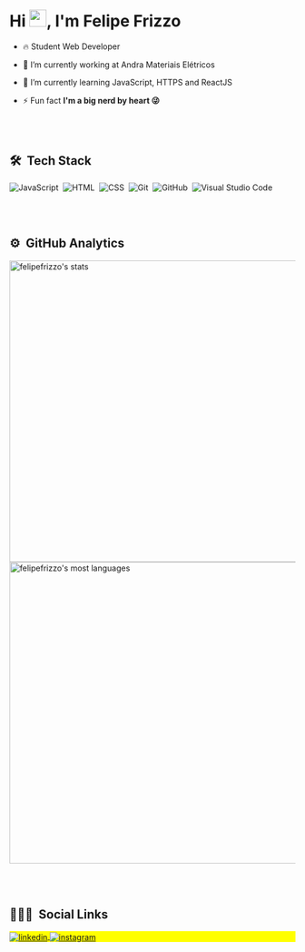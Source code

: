 
<h1 align="left">Hi <img src="https://raw.githubusercontent.com/kaueMarques/kaueMarques/master/hi.gif" width="30px">, I'm Felipe Frizzo</h1>

- 🔥 Student Web Developer 

- 🔭 I’m currently working at Andra Materiais Elétricos

- 🌱 I’m currently learning JavaScript, HTTPS and ReactJS

<!-- 👨‍💻 All of my projects are available at [maykbrito.dev](https://maykbrito.dev) -->

- ⚡ Fun fact **I'm a big nerd by heart 😜**

<br><br>

## 🛠 &nbsp;Tech Stack

![JavaScript](https://img.shields.io/badge/-JavaScript-05122A?style=flat&logo=javascript)&nbsp;
![HTML](https://img.shields.io/badge/-HTML-05122A?style=flat&logo=HTML5)&nbsp;
![CSS](https://img.shields.io/badge/-CSS-05122A?style=flat&logo=CSS3&logoColor=1572B6)&nbsp;
![Git](https://img.shields.io/badge/-Git-05122A?style=flat&logo=git)&nbsp;
![GitHub](https://img.shields.io/badge/-GitHub-05122A?style=flat&logo=github)&nbsp;
![Visual Studio Code](https://img.shields.io/badge/-Visual%20Studio%20Code-05122A?style=flat&logo=visual-studio-code&logoColor=007ACC)&nbsp;

<br><br>

## ⚙️ &nbsp;GitHub Analytics

<p align="left">
<img width="530em" src="https://github-readme-stats.vercel.app/api?username=felipefrizzovg&show_icons=true&theme=vision-friendly-dark" alt="felipefrizzo's stats"/>
<img width="530em" src="https://github-readme-stats.vercel.app/api/top-langs/?username=felipefrizzovg&layout=compact&theme=vision-friendly-dark" alt="felipefrizzo's most languages"/>
</p>

<br><br>

## 👨🏽‍🦲 &nbsp;Social Links

<p align="left" style="background:yellow">
<a href="https://linkedin.com/in/felipefrizzovg" target="_blank">
  <img align="center" src="https://img.shields.io/badge/-felipefrizzovg-05122A?style=flat&logo=linkedin" alt="linkedin"/>
</a>
<a href="https://instagram.com/felipefrizzovg" target="_blank">
 <img align="center" src="https://img.shields.io/badge/-felipefrizzovg-05122A?style=flat&logo=instagram" alt="instagram"/>
</a>
</p>
